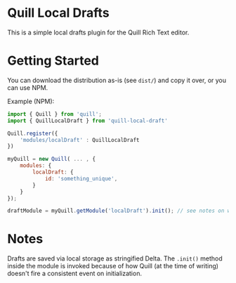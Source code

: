# Quill Local Drafts
This is a simple local drafts plugin for the Quill Rich Text editor.

# Getting Started
You can download the distribution as-is (see `dist/`) and copy it over, or you can use NPM.

Example (NPM):
```js
import { Quill } from 'quill';
import { QuillLocalDraft } from 'quill-local-draft'

Quill.register({    
    'modules/localDraft' : QuillLocalDraft
})

myQuill = new Quill( ... , {
    modules: {
        localDraft: {
            id: 'something_unique',
        }
    }
});

draftModule = myQuill.getModule('localDraft').init(); // see notes on why this is needed
```

# Notes
Drafts are saved via local storage as stringified Delta. The `.init()` method inside the module is invoked because of how Quill (at the time of writing) doesn't fire a consistent event on initialization.